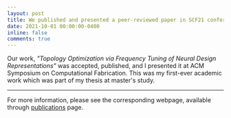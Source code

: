 ```yaml
---
layout: post
title: We published and presented a peer-reviewed paper in SCF21 conference!
date: 2021-10-01 00:00:00-0400
inline: false
comments: true
---
```


Our work, <em>"Topology Optimization via Frequency Tuning of Neural Design Representations"</em> was accepted, published, and I presented it at ACM Symposium on Computational Fabrication. This was my first-ever academic work which was part of my thesis at master's study.

***

For more information, please see the corresponding webpage, available through <a href="{{site.baseurl}}/publications">publications</a> page.
